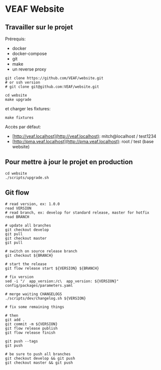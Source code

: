 # VEAF Website

## Travailler sur le projet

Prérequis:
* docker
* docker-compose
* git
* make
* un reverse proxy

```shell
git clone https://github.com/VEAF/website.git
# or ssh version
# git clone git@github.com:VEAF/website.git

cd website
make upgrade  
```

et charger les fixtures:

```shell
make fixtures  
```

Accès par défaut:
* [http://veaf.localhost](http://veaf.localhost): mitch@localhost / test1234
* [http://pma.veaf.localhost](http://pma.veaf.localhost): root / test (base website)

## Pour mettre à jour le projet en production

```shell
cd website
./scripts/upgrade.sh
```

## Git flow

```shell
# read version, ex: 1.0.0
read VERSION
# read branch, ex: develop for standard release, master for hotfix
read BRANCH

# update all branches
git checkout develop
git pull
git checkout master
git pull

# switch on source release branch 
git checkout ${BRANCH}

# start the release
git flow release start ${VERSION} ${BRANCH}

# fix version
sed -i "/  app_version:/c\  app_version: ${VERSION}" config/packages/parameters.yaml

# merge waiting CHANGELOGS
./scripts/dev/changelog.sh ${VERSION}

# fix some remaining things

# then
git add .
git commit -m ${VERSION}
git flow release publish
git flow release finish

git push --tags
git push

# be sure to push all branches
git checkout develop && git push
git checkout master && git push
```
